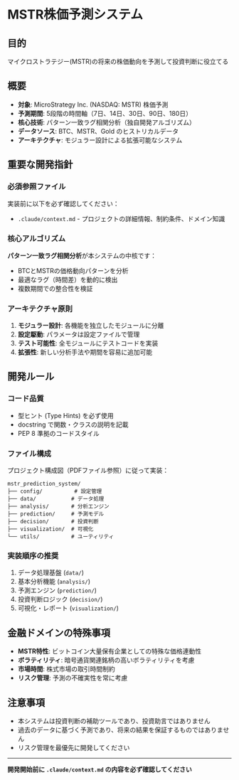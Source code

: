 # MSTR株価予測システム

## 目的
マイクロストラテジー(MSTR)の将来の株価動向を予測して投資判断に役立てる

## 概要
- **対象**: MicroStrategy Inc. (NASDAQ: MSTR) 株価予測
- **予測期間**: 5段階の時間軸（7日、14日、30日、90日、180日）
- **核心技術**: パターン一致ラグ相関分析（独自開発アルゴリズム）
- **データソース**: BTC、MSTR、Gold のヒストリカルデータ
- **アーキテクチャ**: モジュラー設計による拡張可能なシステム

## 重要な開発指針

### 必須参照ファイル
実装前に以下を必ず確認してください：
- `.claude/context.md` - プロジェクトの詳細情報、制約条件、ドメイン知識

### 核心アルゴリズム
**パターン一致ラグ相関分析**が本システムの中核です：
- BTCとMSTRの価格動向パターンを分析
- 最適なラグ（時間差）を動的に検出
- 複数期間での整合性を検証

### アーキテクチャ原則
1. **モジュラー設計**: 各機能を独立したモジュールに分離
2. **設定駆動**: パラメータは設定ファイルで管理
3. **テスト可能性**: 全モジュールにテストコードを実装
4. **拡張性**: 新しい分析手法や期間を容易に追加可能

## 開発ルール

### コード品質
- 型ヒント (Type Hints) を必ず使用
- docstring で関数・クラスの説明を記載
- PEP 8 準拠のコードスタイル

### ファイル構成
プロジェクト構成図（PDFファイル参照）に従って実装：
```
mstr_prediction_system/
├── config/          # 設定管理
├── data/           # データ処理
├── analysis/       # 分析エンジン
├── prediction/     # 予測モデル
├── decision/       # 投資判断
├── visualization/  # 可視化
└── utils/          # ユーティリティ
```

### 実装順序の推奨
1. データ処理基盤 (`data/`)
2. 基本分析機能 (`analysis/`)
3. 予測エンジン (`prediction/`)
4. 投資判断ロジック (`decision/`)
5. 可視化・レポート (`visualization/`)

## 金融ドメインの特殊事項
- **MSTR特性**: ビットコイン大量保有企業としての特殊な価格連動性
- **ボラティリティ**: 暗号通貨関連銘柄の高いボラティリティを考慮
- **市場時間**: 株式市場の取引時間制約
- **リスク管理**: 予測の不確実性を常に考慮

## 注意事項
- 本システムは投資判断の補助ツールであり、投資助言ではありません
- 過去のデータに基づく予測であり、将来の結果を保証するものではありません
- リスク管理を最優先に開発してください

---
**開発開始前に `.claude/context.md` の内容を必ず確認してください**
